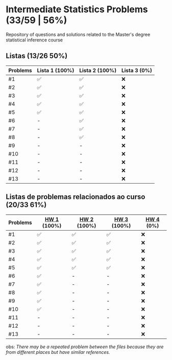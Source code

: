 # Intermediate Statistics Problems (33/59 | 56%)
Repository of questions and solutions related to the Master's degree statistical inference course

## Listas (13/26 50%)
Problems | Lista 1 (100%) | Lista 2 (100%) | Lista 3 (0%)
----|----|-----|----
#1  | ✅ | ✅ | ❌
#2  | ✅ | ✅ | ❌
#3  | ✅ | ✅ | ❌
#4  | ✅ | ✅ | ❌
#5  | ✅ | ✅ | ❌
#6  | -  | ✅ | ❌
#7  | -  | ✅ | ❌
#8  | -  | ✅ | ❌
#9  | -  | -  | ❌
#10 | -  | -  | ❌
#11 | -  | -  | ❌
#12 | -  | -  | ❌
#13 | -  | -  | ❌

## Listas de problemas relacionados ao curso (20/33 61%)
Problems | [HW 1](https://www.stat.cmu.edu/~larry/=stat705/homework1.pdf) (100%) | [HW 2](https://www.stat.cmu.edu/~larry/=stat705/Homework2.pdf) (100%) | [HW 3](https://www.stat.cmu.edu/~larry/=stat705/Homework3.pdf) (100%) | [HW 4](https://github.com/maxbiostat/Statistical_Inference_MSc/blob/main/listas/lista1_InfEst_MSc.pdf) (0%)
----|----|----|----|----
#1  | ✅ | ✅ | ✅ | ❌
#2  | ✅ | ✅ | ✅ | ❌
#3  | ✅ | ✅ | ✅ | ❌
#4  | ✅ | ✅ | ✅ | ❌
#5  | ✅ | ✅ | ✅ | ❌
#6  | ✅ | -  | -  | ❌
#7  | ✅ | -  | -  | ❌
#8  | ✅ | -  | -  | ❌
#9  | ✅ | -  | -  | ❌
#10 | ✅ | -  | -  | ❌
#11 | -  | -  | -  | ❌
#12 | -  | -  | -  | ❌
#13 | -  | -  | -  | ❌

obs: _There may be a repeated problem between the files because they are from different places but have similar references._
